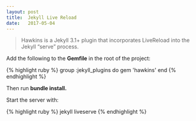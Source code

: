 ```yaml
---
layout: post
title:  Jekyll Live Reload
date:   2017-05-04
---
```


<blockquote>
  Hawkins is a Jekyll 3.1+ plugin that incorporates LiveReload into the Jekyll “serve” process.
</blockquote>

<p>Add the following to the <strong>Gemfile</strong> in the root of the project:</p>

{% highlight ruby %}
  group :jekyll_plugins do
    gem 'hawkins'
  end
{% endhighlight %}

<p>
  Then run <strong>bundle install.</strong>
</p>
<p>Start the server with: </p>

{% highlight ruby %}
  jekyll liveserve
{% endhighlight %}
